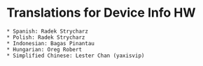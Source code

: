 # Translations for Device Info HW

```
* Spanish: Radek Strycharz
* Polish: Radek Strycharz
* Indonesian: Bagas Pinantau
* Hungarian: Oreg Robert
* Simplified Chinese: Lester Chan (yaxisvip)

```
